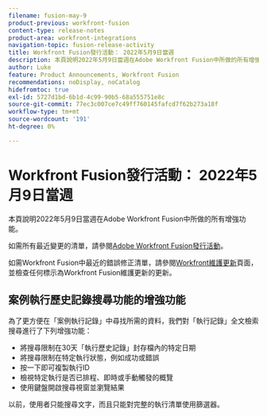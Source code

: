 ```yaml
---
filename: fusion-may-9
product-previous: workfront-fusion
content-type: release-notes
product-area: workfront-integrations
navigation-topic: fusion-release-activity
title: Workfront Fusion發行活動： 2022年5月9日當週
description: 本頁說明2022年5月9日當週在Adobe Workfront Fusion中所做的所有增強功能。
author: Luke
feature: Product Announcements, Workfront Fusion
recommendations: noDisplay, noCatalog
hidefromtoc: true
exl-id: 5727d1bd-6b1d-4c99-90b5-68a555751e8c
source-git-commit: 77ec3c007ce7c49ff760145fafcd7f62b273a18f
workflow-type: tm+mt
source-wordcount: '191'
ht-degree: 0%

---
```


# Workfront Fusion發行活動： 2022年5月9日當週

本頁說明2022年5月9日當週在Adobe Workfront Fusion中所做的所有增強功能。

如需所有最近變更的清單，請參閱[Adobe Workfront Fusion發行活動](/help/workfront-fusion/fusion-product-releases/fusion-release-activity.md)。

如需Workfront Fusion中最近的錯誤修正清單，請參閱[Workfront維護更新](https://experienceleague.adobe.com/docs/workfront-known-issues/releases/current-updates.html)頁面，並檢查任何標示為Workfront Fusion維護更新的更新。


## 案例執行歷史記錄搜尋功能的增強功能

為了更方便在「案例執行記錄」中尋找所需的資料，我們對「執行記錄」全文檢索搜尋進行了下列增強功能：

* 將搜尋限制在30天「執行歷史記錄」封存檔內的特定日期
* 將搜尋限制在特定執行狀態，例如成功或錯誤
* 按一下即可複製執行ID
* 檢視特定執行是否已排程、即時或手動觸發的概覽
* 使用鍵盤開啟搜尋視窗並瀏覽結果

以前，使用者只能搜尋文字，而且只能對完整的執行清單使用篩選器。
